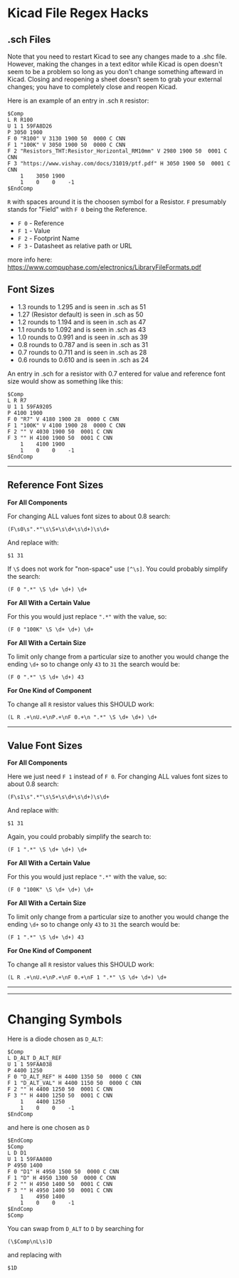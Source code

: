 # Kicad File Regex Hacks

## .sch Files

Note that you need to restart Kicad to see any changes made to a .shc file. However, making the changes in a text editor while Kicad is open doesn't seem to be a problem so long as you don't change something afteward in Kicad. Closing and reopening a sheet doesn't seem to grab your external changes; you have to completely close and reopen Kicad.

Here is an example of an entry in .sch `R` resistor:

	$Comp
	L R R100
	U 1 1 59FA8D26
	P 3050 1900
	F 0 "R100" V 3130 1900 50  0000 C CNN
	F 1 "100K" V 3050 1900 50  0000 C CNN
	F 2 "Resistors_THT:Resistor_Horizontal_RM10mm" V 2980 1900 50  0001 C CNN
	F 3 "https://www.vishay.com/docs/31019/ptf.pdf" H 3050 1900 50  0001 C CNN
		1    3050 1900
		1    0    0    -1  
	$EndComp

`R` with spaces around it is the choosen symbol for a Resistor. `F` presumably stands for "Field" with `F 0` being the Reference.  

* `F 0` - Reference  
* `F 1` - Value  
* `F 2` - Footprint Name  
* `F 3` - Datasheet as relative path or URL  

more info here: https://www.compuphase.com/electronics/LibraryFileFormats.pdf  


## Font Sizes

* 1.3 rounds to 1.295 and is seen in .sch as 51  
* 1.27 (Resistor default) is seen in .sch as 50  
* 1.2 rounds to 1.194 and is seen in .sch as 47  
* 1.1 rounds to 1.092 and is seen in .sch as 43  
* 1.0 rounds to 0.991 and is seen in .sch as 39  
* 0.8 rounds to 0.787 and is seen in .sch as 31  
* 0.7 rounds to 0.711 and is seen in .sch as 28  
* 0.6 rounds to 0.610 and is seen in .sch as 24  

An entry in .sch for a resistor with 0.7 entered for value and reference font size would show as something like this:

	$Comp
	L R R7
	U 1 1 59FA9205
	P 4100 1900
	F 0 "R7" V 4180 1900 28  0000 C CNN
	F 1 "100K" V 4100 1900 28  0000 C CNN
	F 2 "" V 4030 1900 50  0001 C CNN
	F 3 "" H 4100 1900 50  0001 C CNN
		1    4100 1900
		1    0    0    -1  
	$EndComp

---

## Reference Font Sizes

__For All Components__  

For changing ALL values font sizes to about 0.8 search:

	(F\s0\s".*"\s\S+\s\d+\s\d+)\s\d+

And replace with:

	$1 31

If `\S` does not work for "non-space" use `[^\s]`. You could probably simplify the search:  

	(F 0 ".*" \S \d+ \d+) \d+

__For All With a Certain Value__  

For this you would just replace `".*"` with the value, so: 

	(F 0 "100K" \S \d+ \d+) \d+


__For All With a Certain Size__  


To limit only change from a particular size to another you would change the ending `\d+` so to change only `43` to `31` the search would be: 

	(F 0 ".*" \S \d+ \d+) 43

__For One Kind of Component__  

To change all `R` resistor values this SHOULD work: 

	(L R .+\nU.+\nP.+\nF 0.+\n ".*" \S \d+ \d+) \d+

---

## Value Font Sizes

__For All Components__  

Here we just need `F 1` instead of `F 0`. For changing ALL values font sizes to about 0.8 search:

	(F\s1\s".*"\s\S+\s\d+\s\d+)\s\d+

And replace with:

	$1 31

Again, you could probably simplify the search to:  

	(F 1 ".*" \S \d+ \d+) \d+


__For All With a Certain Value__  

For this you would just replace `".*"` with the value, so: 

	(F 0 "100K" \S \d+ \d+) \d+


__For All With a Certain Size__  

To limit only change from a particular size to another you would change the ending `\d+` so to change only `43` to `31` the search would be: 

	(F 1 ".*" \S \d+ \d+) 43



__For One Kind of Component__  

To change all `R` resistor values this SHOULD work: 

	(L R .+\nU.+\nP.+\nF 0.+\nF 1 ".*" \S \d+ \d+) \d+




---
---

# Changing Symbols 

Here is a diode chosen as `D_ALT`:

	$Comp
	L D_ALT D_ALT_REF
	U 1 1 59FAA038
	P 4400 1250
	F 0 "D_ALT_REF" H 4400 1350 50  0000 C CNN
	F 1 "D_ALT_VAL" H 4400 1150 50  0000 C CNN
	F 2 "" H 4400 1250 50  0001 C CNN
	F 3 "" H 4400 1250 50  0001 C CNN
		1    4400 1250
		1    0    0    -1  
	$EndComp 

and here is one chosen as `D`

	$EndComp
	$Comp
	L D D1
	U 1 1 59FAA080
	P 4950 1400
	F 0 "D1" H 4950 1500 50  0000 C CNN
	F 1 "D" H 4950 1300 50  0000 C CNN
	F 2 "" H 4950 1400 50  0001 C CNN
	F 3 "" H 4950 1400 50  0001 C CNN
		1    4950 1400
		1    0    0    -1  
	$EndComp
	$Comp

You can swap from `D_ALT` to `D` by searching for 

	(\$Comp\nL\s)D

and replacing with 

	$1D